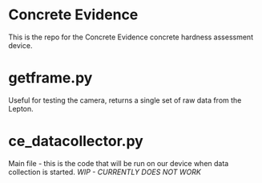 # Concrete Evidence

This is the repo for the Concrete Evidence concrete hardness assessment device.

# getframe.py

Useful for testing the camera, returns a single set of raw data from the Lepton.


# ce_datacollector.py

Main file - this is the code that will be run on our device when data collection is started.
*WIP - CURRENTLY DOES NOT WORK*
